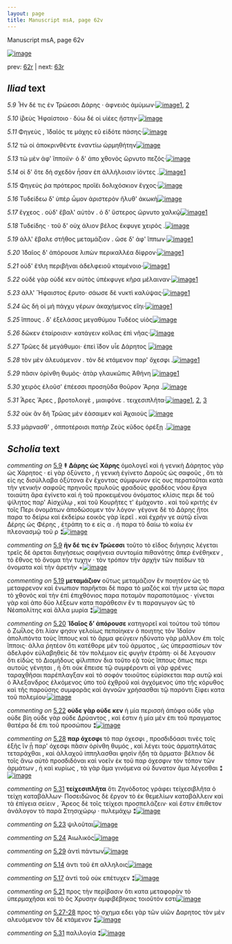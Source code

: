 ```yaml
---
layout: page
title: Manuscript msA, page 62v
---
```


Manuscript msA, page 62v

[![image](http://www.homermultitext.org/iipsrv?OBJ=IIP,1.0&FIF=/project/homer/pyramidal/deepzoom/hmt/vaimg/2017a/VA062VN_0564.tif&WID=100&CVT=JPEG)](http://www.homermultitext.org/ict2/?urn=urn:cite2:hmt:vaimg.2017a:VA062VN_0564)

prev:  [62r](../62r) | next:  [63r](../63r)

## *Iliad* text

*5.9* <a id="5.9"/> Ἦν δέ τις ἐν Τρώεσσι 					 Δάρης · ἀφνειὸς ἀμύμων·[![image](http://www.homermultitext.org/iipsrv?OBJ=IIP,1.0&FIF=/project/homer/pyramidal/deepzoom/hmt/vaimg/2017a/VA062VN_0564.tif&RGN=0.454,0.2231,0.389,0.0308&WID=1000&CVT=JPEG)](http://www.homermultitext.org/ict2/?urn=urn:cite2:hmt:vaimg.2017a:VA062VN_0564@0.454,0.2231,0.389,0.0308)[1](#msA_5.1007), [2](#msA_5.1006)

*5.10* <a id="5.10"/> ἰ̈̄ρεὺς Ἡφαίστοιο · δύω 					δέ οἱ υἱέες ἤστην·[![image](http://www.homermultitext.org/iipsrv?OBJ=IIP,1.0&FIF=/project/homer/pyramidal/deepzoom/hmt/vaimg/2017a/VA062VN_0564.tif&RGN=0.459,0.2457,0.343,0.0308&WID=1000&CVT=JPEG)](http://www.homermultitext.org/ict2/?urn=urn:cite2:hmt:vaimg.2017a:VA062VN_0564@0.459,0.2457,0.343,0.0308)

*5.11* <a id="5.11"/> Φηγεὺς , Ἰ̈δαῖός τε μάχης εῦ εἰδότε πάσης·[![image](http://www.homermultitext.org/iipsrv?OBJ=IIP,1.0&FIF=/project/homer/pyramidal/deepzoom/hmt/vaimg/2017a/VA062VN_0564.tif&RGN=0.467,0.2622,0.377,0.0346&WID=1000&CVT=JPEG)](http://www.homermultitext.org/ict2/?urn=urn:cite2:hmt:vaimg.2017a:VA062VN_0564@0.467,0.2622,0.377,0.0346)

*5.12* <a id="5.12"/> τώ οἱ ἀποκρινθέντε ἐναντίω ὡρμηθήτην[![image](http://www.homermultitext.org/iipsrv?OBJ=IIP,1.0&FIF=/project/homer/pyramidal/deepzoom/hmt/vaimg/2017a/VA062VN_0564.tif&RGN=0.464,0.281,0.384,0.0353&WID=1000&CVT=JPEG)](http://www.homermultitext.org/ict2/?urn=urn:cite2:hmt:vaimg.2017a:VA062VN_0564@0.464,0.281,0.384,0.0353)

*5.13* <a id="5.13"/> τὼ μὲν ἀφ' ἵπποιϊν· ὁ δ' ἀπο χθονὸς ὤρνυτο πεζός·[![image](http://www.homermultitext.org/iipsrv?OBJ=IIP,1.0&FIF=/project/homer/pyramidal/deepzoom/hmt/vaimg/2017a/VA062VN_0564.tif&RGN=0.462,0.2968,0.415,0.0398&WID=1000&CVT=JPEG)](http://www.homermultitext.org/ict2/?urn=urn:cite2:hmt:vaimg.2017a:VA062VN_0564@0.462,0.2968,0.415,0.0398)

*5.14* <a id="5.14"/> οἱ δ' ὅτε δὴ σχεδὸν ἦσαν ἐπ ἀλλήλοισιν ϊόντες .[![image](http://www.homermultitext.org/iipsrv?OBJ=IIP,1.0&FIF=/project/homer/pyramidal/deepzoom/hmt/vaimg/2017a/VA062VN_0564.tif&RGN=0.462,0.2968,0.415,0.0398&WID=1000&CVT=JPEG)](http://www.homermultitext.org/ict2/?urn=urn:cite2:hmt:vaimg.2017a:VA062VN_0564@0.462,0.2968,0.415,0.0398)[1](#msAim_5.6003)

*5.15* <a id="5.15"/> Φηγεύς ῥα πρότερος 					προἵ̈ει δολιχόσκιον ἔγχος·[![image](http://www.homermultitext.org/iipsrv?OBJ=IIP,1.0&FIF=/project/homer/pyramidal/deepzoom/hmt/vaimg/2017a/VA062VN_0564.tif&RGN=0.472,0.3358,0.402,0.0391&WID=1000&CVT=JPEG)](http://www.homermultitext.org/ict2/?urn=urn:cite2:hmt:vaimg.2017a:VA062VN_0564@0.472,0.3358,0.402,0.0391)

*5.16* <a id="5.16"/> Τυδείδεω δ' ὑπὲρ ὦμον 					ἀριστερὸν ἤλυθ' ἀκωκὴ[![image](http://www.homermultitext.org/iipsrv?OBJ=IIP,1.0&FIF=/project/homer/pyramidal/deepzoom/hmt/vaimg/2017a/VA062VN_0564.tif&RGN=0.468,0.3554,0.402,0.0368&WID=1000&CVT=JPEG)](http://www.homermultitext.org/ict2/?urn=urn:cite2:hmt:vaimg.2017a:VA062VN_0564@0.468,0.3554,0.402,0.0368)

*5.17* <a id="5.17"/> ἔγχεος . οὐδ' ἔβαλ' αὐτὸν . ὁ δ' ὕστερος ὤρνυτο χαλκῷ[![image](http://www.homermultitext.org/iipsrv?OBJ=IIP,1.0&FIF=/project/homer/pyramidal/deepzoom/hmt/vaimg/2017a/VA062VN_0564.tif&RGN=0.463,0.3749,0.437,0.0361&WID=1000&CVT=JPEG)](http://www.homermultitext.org/ict2/?urn=urn:cite2:hmt:vaimg.2017a:VA062VN_0564@0.463,0.3749,0.437,0.0361)[1](#msAim_5.6004)

*5.18* <a id="5.18"/> Τυδείδης · τοῦ δ' οὐχ 					άλιον βέλος ἔκφυγε χειρὸς .[![image](http://www.homermultitext.org/iipsrv?OBJ=IIP,1.0&FIF=/project/homer/pyramidal/deepzoom/hmt/vaimg/2017a/VA062VN_0564.tif&RGN=0.469,0.3929,0.41,0.0346&WID=1000&CVT=JPEG)](http://www.homermultitext.org/ict2/?urn=urn:cite2:hmt:vaimg.2017a:VA062VN_0564@0.469,0.3929,0.41,0.0346)

*5.19* <a id="5.19"/> ἀλλ' ἔβαλε στῆθος μεταμάζιον . ῶσε δ' ἀφ' ἵππων·[![image](http://www.homermultitext.org/iipsrv?OBJ=IIP,1.0&FIF=/project/homer/pyramidal/deepzoom/hmt/vaimg/2017a/VA062VN_0564.tif&RGN=0.473,0.4117,0.424,0.0361&WID=1000&CVT=JPEG)](http://www.homermultitext.org/ict2/?urn=urn:cite2:hmt:vaimg.2017a:VA062VN_0564@0.473,0.4117,0.424,0.0361)[1](#msA_5.1008)

*5.20* <a id="5.20"/> Ἰ̈δαῖος δ' ἀπόρουσε 					λιπὼν περικαλλέα δίφρον·[![image](http://www.homermultitext.org/iipsrv?OBJ=IIP,1.0&FIF=/project/homer/pyramidal/deepzoom/hmt/vaimg/2017a/VA062VN_0564.tif&RGN=0.469,0.4313,0.424,0.0361&WID=1000&CVT=JPEG)](http://www.homermultitext.org/ict2/?urn=urn:cite2:hmt:vaimg.2017a:VA062VN_0564@0.469,0.4313,0.424,0.0361)[1](#msA_5.1009)

*5.21* <a id="5.21"/> οὐδ' ἔτλη περιβῆναι ἀδελφειοῦ κταμένοιο·[![image](http://www.homermultitext.org/iipsrv?OBJ=IIP,1.0&FIF=/project/homer/pyramidal/deepzoom/hmt/vaimg/2017a/VA062VN_0564.tif&RGN=0.468,0.45,0.4,0.0323&WID=1000&CVT=JPEG)](http://www.homermultitext.org/ict2/?urn=urn:cite2:hmt:vaimg.2017a:VA062VN_0564@0.468,0.45,0.4,0.0323)[1](#msAim_5.6005)

*5.22* <a id="5.22"/> οὐδὲ γὰρ οὐδέ κεν αὐτὸς ὑπέκφυγε κῆρα μέλαιναν·[![image](http://www.homermultitext.org/iipsrv?OBJ=IIP,1.0&FIF=/project/homer/pyramidal/deepzoom/hmt/vaimg/2017a/VA062VN_0564.tif&RGN=0.472,0.4673,0.446,0.0391&WID=1000&CVT=JPEG)](http://www.homermultitext.org/ict2/?urn=urn:cite2:hmt:vaimg.2017a:VA062VN_0564@0.472,0.4673,0.446,0.0391)[1](#msA_5.1010)

*5.23* <a id="5.23"/> ἀλλ' Ἥφαιστος ἔρυτο· 					σάωσε δὲ νυκτὶ καλύψας·[![image](http://www.homermultitext.org/iipsrv?OBJ=IIP,1.0&FIF=/project/homer/pyramidal/deepzoom/hmt/vaimg/2017a/VA062VN_0564.tif&RGN=0.468,0.4853,0.42,0.0376&WID=1000&CVT=JPEG)](http://www.homermultitext.org/ict2/?urn=urn:cite2:hmt:vaimg.2017a:VA062VN_0564@0.468,0.4853,0.42,0.0376)[1](#msAil_5.6008)

*5.24* <a id="5.24"/> ὣς δή οἱ μὴ πάγχυ γέρων ἀκαχήμενος εἴηι·[![image](http://www.homermultitext.org/iipsrv?OBJ=IIP,1.0&FIF=/project/homer/pyramidal/deepzoom/hmt/vaimg/2017a/VA062VN_0564.tif&RGN=0.474,0.5056,0.406,0.0331&WID=1000&CVT=JPEG)](http://www.homermultitext.org/ict2/?urn=urn:cite2:hmt:vaimg.2017a:VA062VN_0564@0.474,0.5056,0.406,0.0331)[1](#msAil_5.6009)

*5.25* <a id="5.25"/> ἵππους . δ' ἐξελάσας μεγαθύμου Τυδέος υἱὸς[![image](http://www.homermultitext.org/iipsrv?OBJ=IIP,1.0&FIF=/project/homer/pyramidal/deepzoom/hmt/vaimg/2017a/VA062VN_0564.tif&RGN=0.475,0.5229,0.407,0.0383&WID=1000&CVT=JPEG)](http://www.homermultitext.org/ict2/?urn=urn:cite2:hmt:vaimg.2017a:VA062VN_0564@0.475,0.5229,0.407,0.0383)

*5.26* <a id="5.26"/> δῶκεν ἑταίροισιν· κατάγειν κοῖλας ἐπὶ νῆας·[![image](http://www.homermultitext.org/iipsrv?OBJ=IIP,1.0&FIF=/project/homer/pyramidal/deepzoom/hmt/vaimg/2017a/VA062VN_0564.tif&RGN=0.469,0.5432,0.421,0.0331&WID=1000&CVT=JPEG)](http://www.homermultitext.org/ict2/?urn=urn:cite2:hmt:vaimg.2017a:VA062VN_0564@0.469,0.5432,0.421,0.0331)

*5.27* <a id="5.27"/> Τρῶες δὲ μεγάθυμοι· 					ἐπεὶ ἴ̈δον υἷε Δάρητος 				[![image](http://www.homermultitext.org/iipsrv?OBJ=IIP,1.0&FIF=/project/homer/pyramidal/deepzoom/hmt/vaimg/2017a/VA062VN_0564.tif&RGN=0.477,0.5627,0.4,0.0361&WID=1000&CVT=JPEG)](http://www.homermultitext.org/ict2/?urn=urn:cite2:hmt:vaimg.2017a:VA062VN_0564@0.477,0.5627,0.4,0.0361)

*5.28* <a id="5.28"/> τὸν μὲν ἀλευάμενον . τὸν δὲ κτάμενον παρ' ὄχεσφι .[![image](http://www.homermultitext.org/iipsrv?OBJ=IIP,1.0&FIF=/project/homer/pyramidal/deepzoom/hmt/vaimg/2017a/VA062VN_0564.tif&RGN=0.46,0.58,0.452,0.0368&WID=1000&CVT=JPEG)](http://www.homermultitext.org/ict2/?urn=urn:cite2:hmt:vaimg.2017a:VA062VN_0564@0.46,0.58,0.452,0.0368)[1](#msA_5.1011)

*5.29* <a id="5.29"/> πᾶσιν ὀρίνθη θυμὸς· ἀτὰρ γλαυκῶπις Ἀθήνη 				[![image](http://www.homermultitext.org/iipsrv?OBJ=IIP,1.0&FIF=/project/homer/pyramidal/deepzoom/hmt/vaimg/2017a/VA062VN_0564.tif&RGN=0.479,0.6003,0.416,0.0331&WID=1000&CVT=JPEG)](http://www.homermultitext.org/ict2/?urn=urn:cite2:hmt:vaimg.2017a:VA062VN_0564@0.479,0.6003,0.416,0.0331)[1](#msAil_5.6010)

*5.30* <a id="5.30"/> χειρὸς ἑλοῦσ' ἐπέεσσι προσηῦδα θοῦρον Ἄρηα .[![image](http://www.homermultitext.org/iipsrv?OBJ=IIP,1.0&FIF=/project/homer/pyramidal/deepzoom/hmt/vaimg/2017a/VA062VN_0564.tif&RGN=0.474,0.6176,0.42,0.0391&WID=1000&CVT=JPEG)](http://www.homermultitext.org/ict2/?urn=urn:cite2:hmt:vaimg.2017a:VA062VN_0564@0.474,0.6176,0.42,0.0391)

*5.31* <a id="5.31"/> Ἆρες 					 Ἄρες , βροτολοιγὲ , μιαιφόνε . 					τειχεσιπλῆτα·[![image](http://www.homermultitext.org/iipsrv?OBJ=IIP,1.0&FIF=/project/homer/pyramidal/deepzoom/hmt/vaimg/2017a/VA062VN_0564.tif&RGN=0.466,0.6371,0.438,0.0406&WID=1000&CVT=JPEG)](http://www.homermultitext.org/ict2/?urn=urn:cite2:hmt:vaimg.2017a:VA062VN_0564@0.466,0.6371,0.438,0.0406)[1](#msA_5.1012), [2](#msAim_5.6007), [3](#msA_5.1013)

*5.32* <a id="5.32"/> οὐκ ἂν δὴ Τρῶας μὲν 					ἐάσαιμεν καὶ Ἀχαιοὺς 				[![image](http://www.homermultitext.org/iipsrv?OBJ=IIP,1.0&FIF=/project/homer/pyramidal/deepzoom/hmt/vaimg/2017a/VA062VN_0564.tif&RGN=0.477,0.6559,0.419,0.0376&WID=1000&CVT=JPEG)](http://www.homermultitext.org/ict2/?urn=urn:cite2:hmt:vaimg.2017a:VA062VN_0564@0.477,0.6559,0.419,0.0376)

*5.33* <a id="5.33"/> μάρνασθ' , ὁπποτέροισι πατὴρ Ζεὺς κῦδος ὀρέξῃ .[![image](http://www.homermultitext.org/iipsrv?OBJ=IIP,1.0&FIF=/project/homer/pyramidal/deepzoom/hmt/vaimg/2017a/VA062VN_0564.tif&RGN=0.478,0.6694,0.439,0.0466&WID=1000&CVT=JPEG)](http://www.homermultitext.org/ict2/?urn=urn:cite2:hmt:vaimg.2017a:VA062VN_0564@0.478,0.6694,0.439,0.0466)

## *Scholia* text

*commenting on* [5.9](#5.9)  <a id="msA_5.1006"/> **‡ Δάρης ὡς Χάρης** ὁμολογεῖ καὶ ἡ γενικὴ Δάρητος γὰρ ὡς Χάρητος · εἰ γὰρ ὀξύνετο , ἡ γενικὴ ἐγίνετο Δαροῦς ὡς σαφοῦς , ὅτι τὰ εἰς ης δισύλλαβα ὀξύτονα ἓν ἔχοντας σύμφωνον εἰς ους περατοῦται κατὰ τὴν γενικήν σαφοῦς πρηνοῦς πρυλοὺς φραδοὺς φραδέος νόου ἔργα τοιαύτη ἄρα ἐγίνετο καὶ ἡ τοῦ προκειμένου ὀνόματος κλίσις περι δὲ τοῦ ψίλητος παρ' Αἰσχύλῳ , καὶ τοῦ Κουρῆτες τ' ἐμάχοντο . καὶ τοῦ κριτὴς ἐν τοῖς Περι ὀνομάτων ἀποδώσομεν τὸν λόγον· γέγονε δὲ τὸ Δάρης ἤτοι παρα το δείρω καὶ ἐκδείρω εοικὸς γὰρ ϊερεῖ . καὶ ἐχρήν γε αὐτῷ εἶναι Δέρης ὡς Φέρης , ἐτράπη το ε εἰς α . ἠ παρα τὸ δαίω τὸ καίω ἐν πλεονασμῷ τοῦ ρ ⁑[![image](http://www.homermultitext.org/iipsrv?OBJ=IIP,1.0&FIF=/project/homer/pyramidal/deepzoom/hmt/vaimg/2017a/VA062VN_0564.tif&RGN=0.19528371,0.12337483,0.65806927,0.08105118&WID=1000&CVT=JPEG)](http://www.homermultitext.org/ict2/?urn=urn:cite2:hmt:vaimg.2017a:VA062VN_0564@0.19528371,0.12337483,0.65806927,0.08105118)

*commenting on* [5.9](#5.9)  <a id="msA_5.1007"/> **ἢν δέ τις ἐν Τρώεσσι** τοῦτο τὸ εῖδος διήγησις λέγεται τρεῖς δὲ ἀρεται διηγήσεως σαφήνεια συντομία πιθανότης ἄπερ ἐνέθηκεν , τὸ ἔθνος τὸ ὄνομα τὴν τυχην · τὸν τρόπον τὴν ἀρχήν τῶν παίδων τὰ ὀνοματα καὶ τὴν ἀρετήν +[![image](http://www.homermultitext.org/iipsrv?OBJ=IIP,1.0&FIF=/project/homer/pyramidal/deepzoom/hmt/vaimg/2017a/VA062VN_0564.tif&RGN=0.20596905,0.18755187,0.64775239,0.03125864&WID=1000&CVT=JPEG)](http://www.homermultitext.org/ict2/?urn=urn:cite2:hmt:vaimg.2017a:VA062VN_0564@0.20596905,0.18755187,0.64775239,0.03125864)

*commenting on* [5.19](#5.19)  <a id="msA_5.1008"/> **μεταμάζιον** οὕτως μεταμάζιον ἓν ποιητέον ὡς τὸ μεταφρενον καὶ ἐνωπιον παρῆκται δὲ παρα τὸ μαζός καὶ τὴν μετα ὡς παρα τὸ χθονός καὶ τὴν ἐπὶ ἐπιχθόνιος παρα ποταμὸν παραποτάμιος · γίνεται γὰρ καὶ ἀπο δύο λέξεων κατα παράθεσιν ἕν τι παραγωγον ὡς τὸ Νέαπολίτης καὶ ἄλλα μυρία ⁑[![image](http://www.homermultitext.org/iipsrv?OBJ=IIP,1.0&FIF=/project/homer/pyramidal/deepzoom/hmt/vaimg/2017a/VA062VN_0564.tif&RGN=0.19159912,0.21798064,0.20854827,0.09515906&WID=1000&CVT=JPEG)](http://www.homermultitext.org/ict2/?urn=urn:cite2:hmt:vaimg.2017a:VA062VN_0564@0.19159912,0.21798064,0.20854827,0.09515906)

*commenting on* [5.20](#5.20)  <a id="msA_5.1009"/> **Ἱδαῖος δ’ ἀπόρουσε** κατηγορεῖ καὶ τούτου τοῦ τόπου ὁ Ζωΐλος ὅτι λίαν φησιν γελοίως πεποίηκεν ὁ ποιητης τὸν Ἰδαῖον ἀπολιπόντα τοὺς ἵππους καὶ τὸ ἅρμα φεύγειν ηδύνατο γὰρ μᾶλλον ἐπι τοῖς ἵπποις· ἀλλα ῥητέον ὅτι κατέθορε μὲν τοῦ άρματος , ὡς ὑπερασπίσων τὸν ἀδελφόν εὐλαβηθεὶς δὲ τὸν πολέμιον εἰς φυγὴν ἐτράπη· οἱ δὲ λεγουσιν ὅτι εἰδὼς τὸ Διομήδους φίλιππον δια τοῦτο εᾷ τοὺς ἵππους ὅπως περι αυτοὺς γένηται , ἠ ὅτι οὐκ ἔπεισε τῷ συμφέροντι αἱ γὰρ φρένες ταραχθῆσαι παρέπλαγξαν καὶ τὸ σοφόν τοιοῦτος εὑρίσκεται παρ αυτῷ καὶ ὁ Ἀλεξανδρος ἑλκόμενος ὑπο τοῦ ἐχθροῦ καὶ ἀγχόμενος ὑπο τῆς κόρυθος καὶ τῆς παρούσης συμφορᾶς καὶ ἀγνοῶν χρήσασθαι τῷ παρόντι ξίφει κατα τοῦ πολεμίου·[![image](http://www.homermultitext.org/iipsrv?OBJ=IIP,1.0&FIF=/project/homer/pyramidal/deepzoom/hmt/vaimg/2017a/VA062VN_0564.tif&RGN=0.18791452,0.31092669,0.22844510,0.21964039&WID=1000&CVT=JPEG)](http://www.homermultitext.org/ict2/?urn=urn:cite2:hmt:vaimg.2017a:VA062VN_0564@0.18791452,0.31092669,0.22844510,0.21964039)

*commenting on* [5.22](#5.22)  <a id="msA_5.1010"/> **οὐδε γὰρ οὐδε κεν** ἡ μία περισσὴ ἀπόφα οὐδε γὰρ οὐδε βίη οὐδε γὰρ οὐδε Δρύαντος , καὶ ἐστιν ἡ μία μὲν ἐπι τοῦ πραγματος θατέρα δὲ ἐπι τοῦ προσώπου ⁑[![image](http://www.homermultitext.org/iipsrv?OBJ=IIP,1.0&FIF=/project/homer/pyramidal/deepzoom/hmt/vaimg/2017a/VA062VN_0564.tif&RGN=0.19491525,0.52724758,0.22365512,0.04840941&WID=1000&CVT=JPEG)](http://www.homermultitext.org/ict2/?urn=urn:cite2:hmt:vaimg.2017a:VA062VN_0564@0.19491525,0.52724758,0.22365512,0.04840941)

*commenting on* [5.28](#5.28)  <a id="msA_5.1011"/> **παρ όχεσφι** τὸ παρ όχεσφι , προσδιδόασι τινὲς τοῖς ἑξῆς ἵν ᾖ παρ' όχεσφι πᾶσιν ὀρίνθη θυμός , καὶ λέγει τοὺς ἁρματηλάτας τεταράχθαι , καὶ ἀλλαχοῦ ἱππηλασθαι φησὶν ἤδη τὰ ἅρματα· βέλτιον δὲ τοῖς ἄνω αὐτὸ προσδιδόναι καὶ νοεῖν ἐκ τοῦ παρ όχεσφιν τὸν τόπον τῶν ἁρμάτων , ἡ καὶ κυρίως , τὰ γὰρ ἅμα γινόμενα οὐ δυνατον ἅμα λέγεσθαι ⁑[![image](http://www.homermultitext.org/iipsrv?OBJ=IIP,1.0&FIF=/project/homer/pyramidal/deepzoom/hmt/vaimg/2017a/VA062VN_0564.tif&RGN=0.18349300,0.57372061,0.24465733,0.11701245&WID=1000&CVT=JPEG)](http://www.homermultitext.org/ict2/?urn=urn:cite2:hmt:vaimg.2017a:VA062VN_0564@0.18349300,0.57372061,0.24465733,0.11701245)

*commenting on* [5.31](#5.31)  <a id="msA_5.1013"/> **τείχεσιπλῆτα** ὅτι Ζηνόδοτος γράφει τείχεσιβλῆτα ὁ τείχη καταβάλλων· Ποσειδῶνος δὲ ἔργον τὸ ἐκ θεμελίων καταβάλλειν καὶ τὰ ἐπίγεια σείειν , Ἄρεος δὲ τοῖς τείχεσι προσπελάζειν· καὶ ἔστιν ἐπιθετον ἀνάλογον τὸ παρὰ Στησιχώρῳ · πυλεμάχῳ ⁑[![image](http://www.homermultitext.org/iipsrv?OBJ=IIP,1.0&FIF=/project/homer/pyramidal/deepzoom/hmt/vaimg/2017a/VA062VN_0564.tif&RGN=0.21075903,0.73471646,0.66249079,0.05255878&WID=1000&CVT=JPEG)](http://www.homermultitext.org/ict2/?urn=urn:cite2:hmt:vaimg.2017a:VA062VN_0564@0.21075903,0.73471646,0.66249079,0.05255878)

*commenting on* [5.23](#5.23)  <a id="msAil_5.6008.comment"/> ψιλοῦται[![image](http://www.homermultitext.org/iipsrv?OBJ=IIP,1.0&FIF=/project/homer/pyramidal/deepzoom/hmt/vaimg/2017a/VA062VN_0564.tif&RGN=0.61274871,0.49156293,0.03426676,0.01023513&WID=1000&CVT=JPEG)](http://www.homermultitext.org/ict2/?urn=urn:cite2:hmt:vaimg.2017a:VA062VN_0564@0.61274871,0.49156293,0.03426676,0.01023513)

*commenting on* [5.24](#5.24)  <a id="msAil_5.6009.comment"/> Ἀιωλικός[![image](http://www.homermultitext.org/iipsrv?OBJ=IIP,1.0&FIF=/project/homer/pyramidal/deepzoom/hmt/vaimg/2017a/VA062VN_0564.tif&RGN=0.86624908,0.50456432,0.02947679,0.01189488&WID=1000&CVT=JPEG)](http://www.homermultitext.org/ict2/?urn=urn:cite2:hmt:vaimg.2017a:VA062VN_0564@0.86624908,0.50456432,0.02947679,0.01189488)

*commenting on* [5.29](#5.29)  <a id="msAil_5.6010.comment"/> ἀντὶ πάντων[![image](http://www.homermultitext.org/iipsrv?OBJ=IIP,1.0&FIF=/project/homer/pyramidal/deepzoom/hmt/vaimg/2017a/VA062VN_0564.tif&RGN=0.48084009,0.60802213,0.04789978,0.01051176&WID=1000&CVT=JPEG)](http://www.homermultitext.org/ict2/?urn=urn:cite2:hmt:vaimg.2017a:VA062VN_0564@0.48084009,0.60802213,0.04789978,0.01051176)

*commenting on* [5.14](#5.14)  <a id="msAim_5.6003.comment"/> ἀντι τοῦ ἐπ αλληλοις[![image](http://www.homermultitext.org/iipsrv?OBJ=IIP,1.0&FIF=/project/homer/pyramidal/deepzoom/hmt/vaimg/2017a/VA062VN_0564.tif&RGN=0.41451732,0.33582296,0.05232130,0.01244813&WID=1000&CVT=JPEG)](http://www.homermultitext.org/ict2/?urn=urn:cite2:hmt:vaimg.2017a:VA062VN_0564@0.41451732,0.33582296,0.05232130,0.01244813)

*commenting on* [5.17](#5.17)  <a id="msAim_5.6004.comment"/> ἀντὶ τοῦ οὐκ επέτυχεν ⁑[![image](http://www.homermultitext.org/iipsrv?OBJ=IIP,1.0&FIF=/project/homer/pyramidal/deepzoom/hmt/vaimg/2017a/VA062VN_0564.tif&RGN=0.41562270,0.39170124,0.04789978,0.02213001&WID=1000&CVT=JPEG)](http://www.homermultitext.org/ict2/?urn=urn:cite2:hmt:vaimg.2017a:VA062VN_0564@0.41562270,0.39170124,0.04789978,0.02213001)

*commenting on* [5.21](#5.21)  <a id="msAim_5.6005.comment"/> προς τὴν περίβασιν ὅτι κατα μεταφορὰν τὸ ὑπερμαχῆσαι καὶ τὸ ὃς Χρυσην ἀμφιβέβηκας τοιοῦτόν εστι[![image](http://www.homermultitext.org/iipsrv?OBJ=IIP,1.0&FIF=/project/homer/pyramidal/deepzoom/hmt/vaimg/2017a/VA062VN_0564.tif&RGN=0.41267502,0.45587828,0.06374355,0.04204703&WID=1000&CVT=JPEG)](http://www.homermultitext.org/ict2/?urn=urn:cite2:hmt:vaimg.2017a:VA062VN_0564@0.41267502,0.45587828,0.06374355,0.04204703)

*commenting on* [5.27-28](#5.27-28)  <a id="msAim_5.6006.comment"/> προς τὸ σχημα εδει γὰρ τῶν υἱῶν Δαρητος τὸν μὲν αλευόμενον τὸν δὲ κτάμενον ⁑[![image](http://www.homermultitext.org/iipsrv?OBJ=IIP,1.0&FIF=/project/homer/pyramidal/deepzoom/hmt/vaimg/2017a/VA062VN_0564.tif&RGN=0.41746500,0.59004149,0.06042741,0.07219917&WID=1000&CVT=JPEG)](http://www.homermultitext.org/ict2/?urn=urn:cite2:hmt:vaimg.2017a:VA062VN_0564@0.41746500,0.59004149,0.06042741,0.07219917)

*commenting on* [5.31](#5.31)  <a id="msAim_5.6007.comment"/> παλιλογία ⁑[![image](http://www.homermultitext.org/iipsrv?OBJ=IIP,1.0&FIF=/project/homer/pyramidal/deepzoom/hmt/vaimg/2017a/VA062VN_0564.tif&RGN=0.42815033,0.65892116,0.04347826,0.01908714&WID=1000&CVT=JPEG)](http://www.homermultitext.org/ict2/?urn=urn:cite2:hmt:vaimg.2017a:VA062VN_0564@0.42815033,0.65892116,0.04347826,0.01908714)
